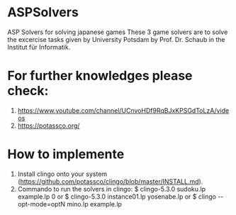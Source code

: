 # ASPSolvers
ASP Solvers for solving japanese games
These 3 game solvers are to solve the excercise tasks given by University Potsdam by Prof. Dr. Schaub in the Institut für Informatik.
# For further knowledges please check:
1) https://www.youtube.com/channel/UCnvoHDf9RqBJxKPSGdToLzA/videos
2) https://potassco.org/ 
# How to implemente
1) Install clingo onto your system (https://github.com/potassco/clingo/blob/master/INSTALL.md).
2) Commando to run the solvers in clingo:
$ clingo-5.3.0 sudoku.lp example.lp 0
or
$ clingo-5.3.0 instance01.lp yosenabe.lp
or
$ clingo --opt-mode=optN mino.lp example.lp
